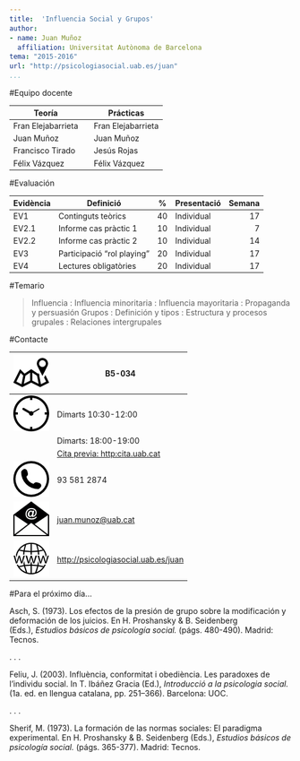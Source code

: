 ```yaml
---
title:  'Influencia Social y Grupos'
author:
- name: Juan Muñoz
  affiliation: Universitat Autònoma de Barcelona
tema: "2015-2016"
url: "http://psicologiasocial.uab.es/juan"
...
```


#Equipo docente

| Teoría              |   | Prácticas                  |
|---------------------|---|----------------------------|
|Fran Elejabarrieta   |   | Fran Elejabarrieta         |
|Juan Muñoz           |   | Juan Muñoz                 |
|Francisco Tirado     |   | Jesús Rojas                |
|Félix Vázquez        |   | Félix Vázquez              |



#Evaluación

| Evidència | Definició                  | %  | Presentació | Semana |
|-----------|----------------------------|----|-------------|---:|
| EV1       | Continguts teòrics         | 40 | Individual  | 17 |
| EV2.1     | Informe cas pràctic 1      | 10 | Individual  |  7 |
| EV2.2     | Informe cas pràctic 2      | 10 | Individual  | 14 |
| EV3       | Participació “rol playing” | 20 | Individual  | 17 |
| EV4       | Lectures obligatòries      | 20 | Individual  | 17 |

#Temario

>Influencia
  : Influencia minoritaria
  : Influencia mayoritaria
  : Propaganda y persuasión
Grupos
:	Definición y tipos
:	Estructura y procesos grupales
:	Relaciones intergrupales

#Contacte

| ![](img/Direccion.png)| B5-034                              |
|-----------------------|-------------------------------------|
| ![](img/Clock.png)    | Dimarts 10:30-12:00                 |
|                       | Dimarts: 18:00-19:00                |
|                       | [Cita previa: http:cita.uab.cat](http://cita.uab.cat)  |
| ![](img/Telefono.png) | 93 581 2874                         |
| ![](img/Correo.png)   | juan.munoz@uab.cat                  |
| ![](img/Web.png)      | <http://psicologiasocial.uab.es/juan> |

#Para el próximo día...

Asch, S. (1973). Los efectos de la presión de grupo sobre la modificación y deformación de los juicios. En H. Proshansky & B. Seidenberg (Eds.), _Estudios básicos de psicología social._ (págs. 480-490). Madrid: Tecnos.

. . .


Feliu, J. (2003). Influència, conformitat i obediència. Les paradoxes de l’individu social. In T. Ibáñez Gracia (Ed.), _Introducció a la psicologia social._ (1a. ed. en llengua catalana, pp. 251–366). Barcelona: UOC.

. . .

Sherif, M. (1973). La formación de las normas sociales: El paradigma experimental. En H. Proshansky & B. Seidenberg (Eds.), _Estudios básicos de psicología social._ (págs. 365-377). Madrid: Tecnos.

